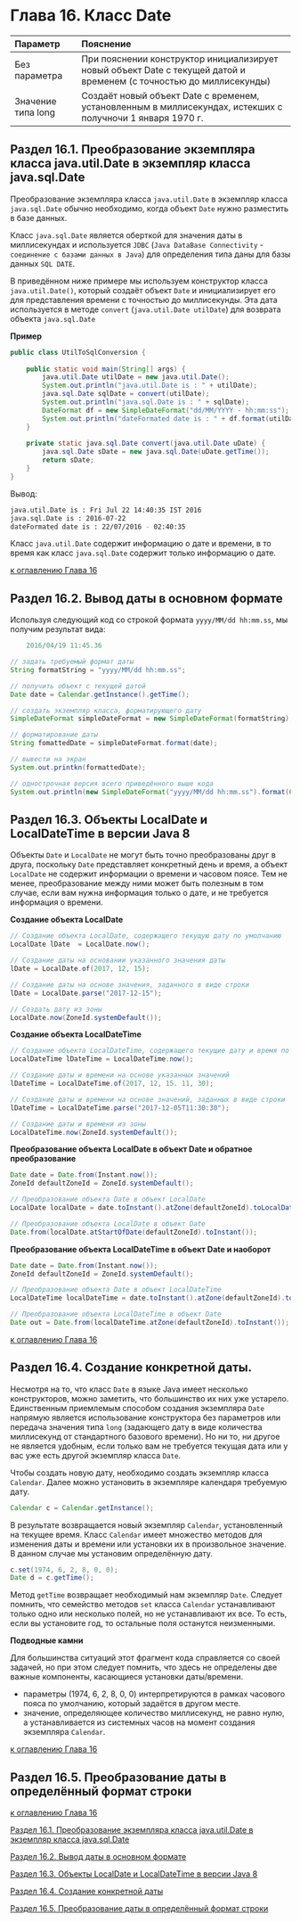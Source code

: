 # Глава 16. Класс Date

| **Параметр**       | **Пояснение**                                                                                                       |
|:-------------------|:--------------------------------------------------------------------------------------------------------------------|
| Без параметра      | При пояснении конструктор инициализирует новый объект Date c текущей датой и временем (с точностью до миллисекунды) |
| Значение типа long | Создаёт новый объект Date с временем, установленным в миллисекундах, истекших с получночи 1 января 1970 г.          |

## Раздел 16.1. Преобразование экземпляра класса java.util.Date в экземпляр класса java.sql.Date

Преобразование экземпляра класса `java.util.Date` в экземпляр класса `java.sql.Date` обычно необходимо, когда объект `Date` нужно разместить в базе данных.

Класс `java.sql.Date` является оберткой для значения даты в миллисекундах и используется `JDBC` (`Java DataBase Connectivity` - `соединение с базами данных в Java`) для определения типа даны для базы данных `SQL DATE`.

В приведённом ниже примере мы используем конструктор класса `java.util.Date()`, который создаёт объект `Date` и инициализирует его для представления времени с точностью до миллисекунды. Эта дата используется в методе `convert` (`java.util.Date utilDate`) для возврата объекта `java.sql.Date`

**Пример**

```java
public class UtilToSqlConversion {
    
    public static void main(String[] args) {
        java.util.Date utilDate = new java.util.Date();
        System.out.println("java.util.Date is : " + utilDate);
        java.sql.Date sqlDate = convert(utilDate);
        System.out.println("java.sql.Date is : " + sqlDate);
        DateFormat df = new SimpleDateFormat("dd/MM/YYYY - hh:mm:ss");
        System.out.println("dateFormated date is : " + df.format(utilDate));
    }
    
    private static java.sql.Date convert(java.util.Date uDate) {
        java.sql.Date sDate = new java.sql.Date(uDate.getTime());
        return sDate;
    }
}
```

Вывод:

```bash
java.util.Date is : Fri Jul 22 14:40:35 IST 2016
java.sql.Date is : 2016-07-22
dateFormated date is : 22/07/2016 - 02:40:35
```

Класс `java.util.Date` содержит информацию о дате и времени, в то время как класс `java.sql.Date` содержит только информацию о дате.

[к оглавлению Глава 16](#глава-16-класс-date)

## Раздел 16.2. Вывод даты в основном формате

Используя следующий код со строкой формата `yyyy/MM/dd hh:mm.ss`, мы получим результат вида:

```java
    2016/04/19 11:45.36

// задать требуемый формат даты
String formatString = "yyyy/MM/dd hh:mm.ss";

// получить объект с текущей датой
Date date = Calendar.getInstance().getTime();

// создать экземпляр класса, форматирующего дату
SimpleDateFormat simpleDateFormat = new SimpleDateFormat(formatString);

// форматирование даты
String fomattedDate = simpleDateFormat.format(date);

// вывести на экран
System.out.printkn(formattedDate);

// однострочная версия всего приведённого выше кода
System.out.println(new SimpleDateFormat("yyyy/MM/dd hh:mm.ss").format(Calendar.getInstance().getTime()));
```

## Раздел 16.3. Объекты LocalDate и LocalDateTime в версии Java 8

Объекты `Date` и `LocalDate` не могут быть точно преобразованы друг в друга, поскольку `Date` представляет конкретный день и время, а объект `LocalDate` не содержит информации о времени и часовом поясе. Тем не менее, преобразование между ними может быть полезным в том случае, если вам нужна информация только о дате, и не требуется информация о времени.

**Создание объекта LocalDate**

```java
// Создание объекта LocalDate, содержащего текущую дату по умолчанию
LocalDate lDate  = LocalDate.now();

// Создание даты на основании указанного значения даты
lDate = LocalDate.of(2017, 12, 15);

// Создание даты на основе значения, заданного в виде строки
lDate = LocalDate.parse("2017-12-15");

// Создать дату из зоны
LocalDate.now(ZoneId.systemDefault());
```

**Создание объекта LocalDateTime**

```java
// Создание объекта LocalDateTime, содержащего текущие дату и время по умолчанию
LocalDateTime lDateTime = LocalDateTime.now();

// Создание даты и времени на основе указанных значений
lDateTime = LocalDateTime.of(2017, 12, 15. 11, 30);

// Создание даты и времени на основе значений, заданных в виде строки
lDateTime = LocalDateTime.parse("2017-12-05T11:30:30");

// Создание даты и времени из зоны
LocalDateTime.now(ZoneId.systemDefault());
```

**Преобразование объекта LocalDate в объект Date и обратное преобразование**

```java
Date date = Date.from(Instant.now());
ZoneId defaultZoneId = ZoneId.systemDefault();

// Преобразование объекта Date в объект LocalDate
LocalDate localDate = date.toInstant().atZone(defaultZoneId).toLocalDate();

// Преобразование объекта LocalDate в объект Date
Date.from(localDate.atStartOfDate(defaultZoneId).toInstant());
```

**Преобразование объекта LocalDateTime в объект Date и наоборот**

```java
Date date = Date.from(Instant.now());
ZoneId defaultZoneId = ZoneId.systemDefault();

// Преобразование объекта Date в объект LocalDateTime
LocalDateTime localDateTime = date.toInstant().atZone(defaultZoneId).toLocalDateTime();

// Преобразование объекта LocalDateTime в объект Date
Date out = Date.from(localDateTime.atZone(defaultZoneId).toInstant());
```

[к оглавлению Глава 16](#глава-16-класс-date)

## Раздел 16.4. Создание конкретной даты.

Несмотря на то, что класс `Date` в языке Java имеет несколько конструкторов, можно заметить, что большинство их них уже устарело. Единственным приемлемым способом создания экземпляра `Date` напрямую является использование конструктора без параметров или передача значения типа `long` (задающего дату в виде количества миллисекунд от стандартного базового времени). Но ни то, ни другое не является удобным, если только вам не требуется текущая дата или у вас уже есть другой экземпляр класса `Date`.

Чтобы создать новую дату, необходимо создать экземпляр класса `Calendar`. Далее можно установить в экземпляре календаря требуемую дату.

```java
Calendar c = Calendar.getInstance();
```

В результате возвращается новый экземпляр `Calendar`, установленный на текущее время. Класс `Calendar` имеет множество методов для изменения даты и времени или установки их в произвольное значение. В данном случае мы установим определённую дату.

```java
c.set(1974, 6, 2, 8, 0, 0);
Date d = c.getTime();
```

Метод `getTime` возвращает необходимый нам экземпляр `Date`. Следует помнить, что семейство методов `set` класса `Calendar` устанавливают только одно или несколько полей, но не устанавливают их все. То есть, если вы установите год, то остальные поля останутся неизменными.

**Подводные камни**

Для большинства ситуаций этот фрагмент кода справляется со своей задачей, но при этом следует помнить, что здесь не определены две важные компоненты, касающиеся установки даты/времени.

+ параметры (1974, 6, 2, 8, 0, 0) интерпретируются в рамках часового пояса по умолчанию, который задаётся в другом месте.
+ значение, определяющее количество миллисекунд, не равно нулю, а устанавливается из системных часов на момент создания экземпляра `Calendar`.

[к оглавлению Глава 16](#глава-16-класс-date)

## Раздел 16.5. Преобразование даты в определённый формат строки



[к оглавлению Глава 16](#глава-16-класс-date)

[Раздел 16.1. Преобразование экземпляра класса java.util.Date в экземпляр класса java.sql.Date](#раздел-161-преобразование-экземпляра-класса-javautildate-в-экземпляр-класса-javasqldate)

[Раздел 16.2. Вывод даты в основном формате](#раздел-162-вывод-даты-в-основном-формате)

[Раздел 16.3. Объекты LocalDate и LocalDateTime в версии Java 8](#раздел-163-объекты-localdate-и-localdatetime-в-версии-java-8)

[Раздел 16.4. Создание конкретной даты](#раздел-164-создание-конкретной-даты)

[Раздел 16.5. Преобразование даты в определённый формат строки](#раздел-165-преобразование-даты-в-определённый-формат-строки)


















